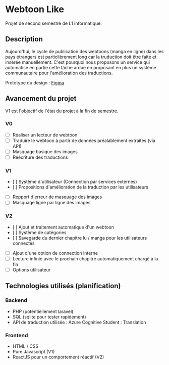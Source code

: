 # Webtoon Like
Projet de second semestre de L1 informatique.

## Description
Aujourd'hui, le cycle de publication des webtoons (manga en ligne) dans les pays étrangers est particlièrement long car la truduction doit être faite et insérée manuellement. C'est pourquoi nous proposons un service qui automatise en partie cette tâche ardue en proposant en plus un système communautaire pour l'amélioration des traductions.

Prototype du design : [Figma](https://www.figma.com/file/9Wa0rJtEdahhpfkFgCEbSF/UI?node-id=0%3A1)

## Avancement du projet
V1 est l'objectif de l'état du projet à la fin de semestre.
### V0
- [ ] Réaliser un lecteur de webtoon
- [ ] Traduire le webtoon à partir de données préalablement extraites (via API)
- [ ] Masquage basique des images
- [ ] Réécriture des traductions
### V1
- [ ] Système d'utilisateur (Connection par services externes)
- [ ] Propositions d'amélioration de la traduction par les utilisateurs
- [ ] Repport d'erreur de masquage des images
- [ ] Masquage ligne par ligne des images
### V2
- [ ] Ajout et traitement automatique d'un webtoon
- [ ] Système de catégories
- [ ] Savegarde du dernier chapitre lu / manga pour les utilisateurs connectés
- [ ] Ajout d'une option de connection interne
- [ ] Lecture infinie avec le prochain chapitre automatiquement chargé à la fin
- [ ] Options utilisateur

## Technologies utilisés (planification)
### Backend
- PHP (potentiellement laravel)
- SQL (sqlite pour tester rapidement)
- API de traduction utilisée : Azure Cognitive Student : Translation

### Frontend
- HTML / CSS
- Pure Javascript (V1)
- ReactJS pour un comportement réactif (V2)
